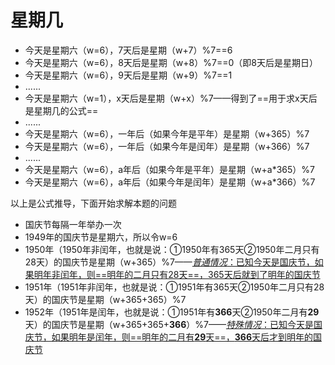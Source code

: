 # 星期几

- 今天是星期六（w=6），7天后是星期（w+7）%7==6
- 今天是星期六（w=6），8天后是星期（w+8）%7==0（即8天后是星期日）
- 今天是星期六（w=6），9天后是星期（w+9）%7==1
- ......
- 今天是星期六（w=1），x天后是星期（w+x）%7——得到了==用于求x天后是星期几的公式==
- ......
- 今天是星期六（w=6），一年后（如果今年是平年）是星期（w+365）%7
- 今天是星期六（w=6），一年后（如果今年是闰年）是星期（w+366）%7
- ......
- 今天是星期六（w=6），a年后（如果今年是平年）是星期（w+a*365）%7
- 今天是星期六（w=6），a年后（如果今年是闰年）是星期（w+a*366）%7

以上是公式推导，下面开始求解本题的问题

- 国庆节每隔一年举办一次
- 1949年的国庆节是星期六，所以令w=6
- 1950年（1950年非闰年，也就是说：①1950年有365天②1950年二月只有28天）的国庆节是星期（w+365）%7——<u>*普通情况*：已知今天是国庆节，如果明年非闰年，则==明年的二月只有28天==，365天后就到了明年的国庆节</u>
- 1951年（1951年非闰年，也就是说：①1951年有365天②1950年二月只有28天）的国庆节是星期（w+365+365）%7
- 1952年（1951年是闰年，也就是说：①1951年有**366**天②1950年二月有**29**天）的国庆节是星期（w+365+365+**366**）%7——<u>*特殊情况*：已知今天是国庆节，如果明年是闰年，则==明年的二月有**29**天==，**366**天后才到明年的国庆节</u>